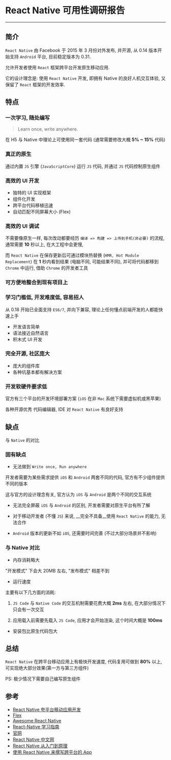 # React Native 可用性调研报告

----------------------

## 简介

`React Native` 由 Facebook 于 2015 年 3 月份对外发布, 并开源, 从 0.14 版本开始支持 `Android` 平台, 目前稳定版本为 0.31.

允许开发者使用 `React` 框架跨平台开发原生移动应用.

它的设计理念是: 使用 `React Native` 开发, 即拥有 Native 的良好人机交互体验, 又保留了 `React` 框架的开发效率.


## 特点

### 一次学习, 随处编写

> Learn once, write anywhere.

在 H5 与 Native 中理论上可使用同一套代码 (通常需要修改大概 __5% ~ 15%__ 代码)

### 真正的原生

通过内置 `JS` 引擎 (`JavaScriptCore`) 运行 `JS` 代码, 并通过 `JS` 代码控制原生组件

### 高效的 UI 开发

+ 独特的 UI 实现框架
+ 组件化开发
+ 跨平台代码移植迅速
+ 自动匹配不同屏幕大小 (Flex)

### 高效的 UI 调试

不需要像原生一样, 每次改动都要经历 `编译 => 构建 => 上传到手机(非必要)` 的流程, 通常需要 __10__ 秒以上, 在大工程中会更慢,

而 `React Native` 在保存更新后可通过模块热替换 (`HMR, Hot Module Replacement`) 在 __1__ 秒内看到结果 (电脑不同, 可能结果不同), 并可将代码都移到 `Chrome` 中运行, 借助 `Chrome` 的开发者工具

### 可方便地整合到现有项目上

### 学习门槛低, 开发难度低, 容易招人

从 0.18 开始已全面支持 `ES6/7`, 并向下兼容, 理论上任何懂点前端开发的人都能快速上手

+ 开发语言简单
+ 语法接近自然语言
+ 积木式 UI 开发

### 完全开源, 社区庞大

+ 庞大的组件库
+ 各种坑基本都有解决方案

### 开发软硬件要求低

官方有三个平台的开发环境部署方案 (`iOS` 在非 `Mac` 系统下需要虚拟机或黑苹果)

各种开源优秀 代码编辑器, IDE 对 `React Native` 有良好支持


## 缺点

与 `Native` 的对比

### 固有缺点

+ 无法做到 `Write once, Run anywhere`

开发者需要为某些需求提供 `iOS` 和 `Android` 两套不同的代码, 官方有不少组件提供不同的版本

这与官方的设计理念有关, 官方认为 `iOS` 与 `Android` 是两个不同的交互系统

+ 无法完全屏蔽 `iOS` 与 `Android` 的区别, 开发者需要对原生平台有所了解

+ 对于移动开发者 (不懂 `JS`) 来说, __完全不具备__使用 `React Native` 的能力, 无法合作

+ `Android` 版本的更新不如 `iOS`, 还需要时间完善 (不过大部分场景并不影响)

### 与 Native 对比

+ 内存消耗略大

"开发模式" 下会大 20MB 左右, "发布模式" 相差不到

+ 运行速度

主要有以下几方面的消耗:

1. `JS Code` 与 `Native Code` 的交互机制需要花费大概 __2ms__ 左右, 在大部分情况下只会有一次交互

2. 应用载入前需要先载入 `JS Code`, 应用才会开始渲染, 这个时间大概是 __100ms__

+ 安装包比原生代码包大

## 总结

`React Native` 在跨平台移动应用上有极快开发速度, 代码复用可做到 __80%__ 以上, 可实现绝大部分效果(第一方与第三方组件)

PS: 极少情况下需要自己编写原生组件


## 参考

- [React Native 夸平台移动应用开发](https://book.douban.com/subject/26809232/)
- [Flex](http://www.ruanyifeng.com/blog/2015/07/flex-grammar.html)
- [Awesome React Native](https://github.com/jondot/awesome-react-native)
- [React-Native 学习指南](https://github.com/reactnativecn/react-native-guide)
- [官网](http://facebook.github.io/react-native/)
- [React Native 中文网](http://reactnative.cn/)
- [React Native 从入门到原理](http://www.jianshu.com/p/978c4bd3a759)
- [使用 React Native 来撰写跨平台的 App](http://www.infoq.com/cn/articles/react-native-introduction)
